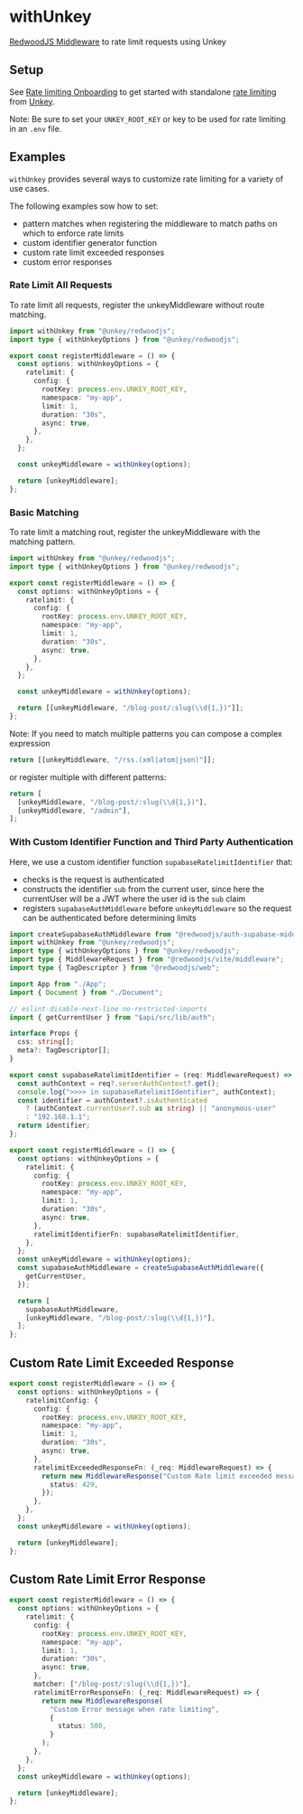 # withUnkey

[RedwoodJS Middleware](https://www.unkey.com/docs/libraries/ts/redwoodjs/middleware/ratelimiting) to rate limit requests using Unkey

## Setup

See [Rate limiting Onboarding](https://www.unkey.com/docs/onboarding/onboarding-ratelimiting) to get started with standalone [rate limiting](https://www.unkey.com/docs/apis/features/ratelimiting) from [Unkey](https://www.unkey.com).

Note: Be sure to set your `UNKEY_ROOT_KEY` or key to be used for rate limiting in an `.env` file.

## Examples

`withUnkey` provides several ways to customize rate limiting for a variety of use cases.

The following examples sow how to set:

- pattern matches when registering the middleware to match paths on which to enforce rate limits
- custom identifier generator function
- custom rate limit exceeded responses
- custom error responses

### Rate Limit All Requests

To rate limit all requests, register the unkeyMiddleware without route matching.

```ts file="web/src/entry.server.tsx"
import withUnkey from "@unkey/redwoodjs";
import type { withUnkeyOptions } from "@unkey/redwoodjs";

export const registerMiddleware = () => {
  const options: withUnkeyOptions = {
    ratelimit: {
      config: {
        rootKey: process.env.UNKEY_ROOT_KEY,
        namespace: "my-app",
        limit: 1,
        duration: "30s",
        async: true,
      },
    },
  };

  const unkeyMiddleware = withUnkey(options);

  return [unkeyMiddleware];
};
```

### Basic Matching

To rate limit a matching rout, register the unkeyMiddleware with the matching pattern.

```ts file="web/src/entry.server.tsx"
import withUnkey from "@unkey/redwoodjs";
import type { withUnkeyOptions } from "@unkey/redwoodjs";

export const registerMiddleware = () => {
  const options: withUnkeyOptions = {
    ratelimit: {
      config: {
        rootKey: process.env.UNKEY_ROOT_KEY,
        namespace: "my-app",
        limit: 1,
        duration: "30s",
        async: true,
      },
    },
  };

  const unkeyMiddleware = withUnkey(options);

  return [[unkeyMiddleware, "/blog-post/:slug(\\d{1,})"]];
};
```

Note: If you need to match multiple patterns you can compose a complex expression

```ts
return [[unkeyMiddleware, "/rss.(xml|atom|json)"]];
```

or register multiple with different patterns:

```ts
return [
  [unkeyMiddleware, "/blog-post/:slug(\\d{1,})"],
  [unkeyMiddleware, "/admin"],
];
```

### With Custom Identifier Function and Third Party Authentication

Here, we use a custom identifier function `supabaseRatelimitIdentifier` that:

- checks is the request is authenticated
- constructs the identifier `sub` from the current user, since here the currentUser will be a JWT where the user id is the `sub` claim
- registers `supabaseAuthMiddleware` before `unkeyMiddleware` so the request can be authenticated before determining limits

```ts file="web/src/entry.server.ts"
import createSupabaseAuthMiddleware from "@redwoodjs/auth-supabase-middleware";
import withUnkey from "@unkey/redwoodjs";
import type { withUnkeyOptions } from "@unkey/redwoodjs";
import type { MiddlewareRequest } from "@redwoodjs/vite/middleware";
import type { TagDescriptor } from "@redwoodjs/web";

import App from "./App";
import { Document } from "./Document";

// eslint-disable-next-line no-restricted-imports
import { getCurrentUser } from "$api/src/lib/auth";

interface Props {
  css: string[];
  meta?: TagDescriptor[];
}

export const supabaseRatelimitIdentifier = (req: MiddlewareRequest) => {
  const authContext = req?.serverAuthContext?.get();
  console.log(">>>> in supabaseRatelimitIdentifier", authContext);
  const identifier = authContext?.isAuthenticated
    ? (authContext.currentUser?.sub as string) || "anonymous-user"
    : "192.168.1.1";
  return identifier;
};

export const registerMiddleware = () => {
  const options: withUnkeyOptions = {
    ratelimit: {
      config: {
        rootKey: process.env.UNKEY_ROOT_KEY,
        namespace: "my-app",
        limit: 1,
        duration: "30s",
        async: true,
      },
      ratelimitIdentifierFn: supabaseRatelimitIdentifier,
    },
  };
  const unkeyMiddleware = withUnkey(options);
  const supabaseAuthMiddleware = createSupabaseAuthMiddleware({
    getCurrentUser,
  });

  return [
    supabaseAuthMiddleware,
    [unkeyMiddleware, "/blog-post/:slug(\\d{1,})"],
  ];
};
```

## Custom Rate Limit Exceeded Response

```ts
export const registerMiddleware = () => {
  const options: withUnkeyOptions = {
    ratelimitConfig: {
      config: {
        rootKey: process.env.UNKEY_ROOT_KEY,
        namespace: "my-app",
        limit: 1,
        duration: "30s",
        async: true,
      },
      ratelimitExceededResponseFn: (_req: MiddlewareRequest) => {
        return new MiddlewareResponse("Custom Rate limit exceeded message", {
          status: 429,
        });
      },
    },
  };
  const unkeyMiddleware = withUnkey(options);

  return [unkeyMiddleware];
};
```

## Custom Rate Limit Error Response

```ts
export const registerMiddleware = () => {
  const options: withUnkeyOptions = {
    ratelimit: {
      config: {
        rootKey: process.env.UNKEY_ROOT_KEY,
        namespace: "my-app",
        limit: 1,
        duration: "30s",
        async: true,
      },
      matcher: ["/blog-post/:slug(\\d{1,})"],
      ratelimitErrorResponseFn: (_req: MiddlewareRequest) => {
        return new MiddlewareResponse(
          "Custom Error message when rate limiting",
          {
            status: 500,
          }
        );
      },
    },
  };
  const unkeyMiddleware = withUnkey(options);

  return [unkeyMiddleware];
};
```

